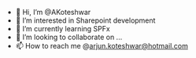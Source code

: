- 👋 Hi, I’m @AKoteshwar
- 👀 I’m interested in Sharepoint development
- 🌱 I’m currently learning SPFx
- 💞️ I’m looking to collaborate on ...
- 📫 How to reach me @arjun.koteshwar@hotmail.com

<!---
AKoteshwar/AKoteshwar is a ✨ special ✨ repository because its `README.md` (this file) appears on your GitHub profile.
You can click the Preview link to take a look at your changes.
--->
